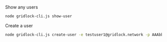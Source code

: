 Show any users
   ```sh
   node gridlock-cli.js show-user
   ```

Create a user
```sh
node gridlock-cli.js create-user -e testuser1@gridlock.network -p AAAbbb!!!111
```
